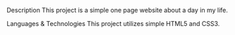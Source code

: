 Description
This project is a simple one page website about a day in my life. 

Languages & Technologies
This project utilizes simple HTML5 and CSS3.

